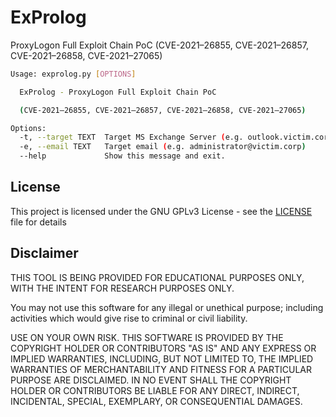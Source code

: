 # ExProlog

ProxyLogon Full Exploit Chain PoC (CVE-2021–26855, CVE-2021–26857, CVE-2021–26858, CVE-2021–27065)

```bash
Usage: exprolog.py [OPTIONS]

  ExProlog - ProxyLogon Full Exploit Chain PoC

  (CVE-2021–26855, CVE-2021–26857, CVE-2021–26858, CVE-2021–27065)

Options:
  -t, --target TEXT  Target MS Exchange Server (e.g. outlook.victim.corm)
  -e, --email TEXT   Target email (e.g. administrator@victim.corp)
  --help             Show this message and exit.
```

## License

This project is licensed under the GNU GPLv3 License - see the [LICENSE](LICENSE) file for details

## Disclaimer

THIS TOOL IS BEING PROVIDED FOR EDUCATIONAL PURPOSES ONLY, WITH THE INTENT FOR RESEARCH PURPOSES ONLY.

You may not use this software for any illegal or unethical purpose; including activities which would give rise to criminal or civil liability.

USE ON YOUR OWN RISK. THIS SOFTWARE IS PROVIDED BY THE COPYRIGHT HOLDER OR CONTRIBUTORS "AS IS" AND ANY EXPRESS OR IMPLIED WARRANTIES, INCLUDING, BUT NOT LIMITED TO, THE IMPLIED WARRANTIES OF MERCHANTABILITY AND FITNESS FOR A PARTICULAR PURPOSE ARE DISCLAIMED. IN NO EVENT SHALL THE COPYRIGHT HOLDER OR CONTRIBUTORS BE LIABLE FOR ANY DIRECT, INDIRECT, INCIDENTAL, SPECIAL, EXEMPLARY, OR CONSEQUENTIAL DAMAGES.
